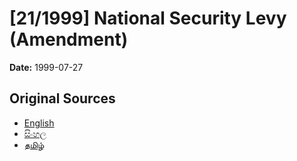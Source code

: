# [21/1999] National Security Levy (Amendment)

**Date:** 1999-07-27

## Original Sources

- [English](https://documents.gov.lk/view/acts/1999/7/21-1999_E.pdf)
- [සිංහල](https://documents.gov.lk/view/acts/1999/7/21-1999_S.pdf)
- [தமிழ்](https://documents.gov.lk/view/acts/1999/7/21-1999_T.pdf)

